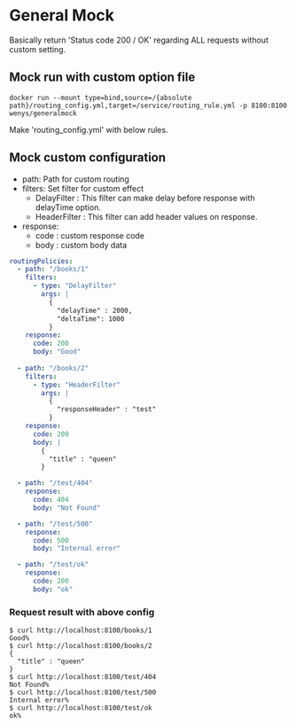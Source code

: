# General Mock
Basically return 'Status code 200 / OK' regarding ALL requests without custom setting.

## Mock run with custom option file
```shell
docker run --mount type=bind,source=/{absolute path}/routing_config.yml,target=/service/routing_rule.yml -p 8100:8100 wenys/generalmock
```
Make 'routing_config.yml' with below rules.

## Mock custom configuration

- path: Path for custom routing
- filters: Set filter for custom effect
  - DelayFilter : This filter can make delay before response with delayTime option.
  - HeaderFilter : This filter can add header values on response.
- response:
  - code : custom response code
  - body : custom body data

```yml
routingPolicies:
  - path: "/books/1"
    filters:
      - type: "DelayFilter"
        args: |
          {
            "delayTime" : 2000,
            "deltaTime": 1000
          }
    response:
      code: 200
      body: "Good"
      
  - path: "/books/2"
    filters:
      - type: "HeaderFilter"
        args: |
          {
            "responseHeader" : "test"
          }
    response:
      code: 200
      body: |
        {
          "title" : "queen"
        }

  - path: "/test/404"
    response:
      code: 404
      body: "Not Found"

  - path: "/test/500"
    response:
      code: 500
      body: "Internal error"

  - path: "/test/ok"
    response:
      code: 200
      body: "ok"
```

### Request result with above config
```shell
$ curl http://localhost:8100/books/1
Good%
$ curl http://localhost:8100/books/2
{
  "title" : "queen"
}
$ curl http://localhost:8100/test/404
Not Found%
$ curl http://localhost:8100/test/500
Internal error%
$ curl http://localhost:8100/test/ok
ok%
```
